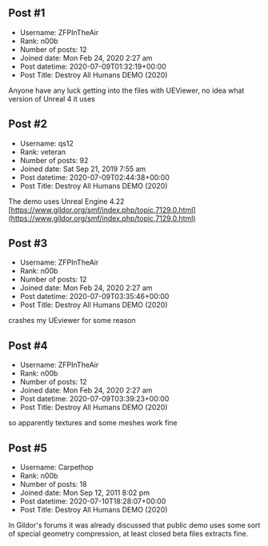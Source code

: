 ## Post #1
- Username: ZFPInTheAir
- Rank: n00b
- Number of posts: 12
- Joined date: Mon Feb 24, 2020 2:27 am
- Post datetime: 2020-07-09T01:32:19+00:00
- Post Title: Destroy All Humans DEMO (2020)

Anyone have any luck getting into the files with UEViewer, no idea what version of Unreal 4 it uses
## Post #2
- Username: qs12
- Rank: veteran
- Number of posts: 92
- Joined date: Sat Sep 21, 2019 7:55 am
- Post datetime: 2020-07-09T02:44:38+00:00
- Post Title: Destroy All Humans DEMO (2020)

The demo uses Unreal Engine 4.22 [https://www.gildor.org/smf/index.php/topic,7129.0.html](https://www.gildor.org/smf/index.php/topic,7129.0.html)
## Post #3
- Username: ZFPInTheAir
- Rank: n00b
- Number of posts: 12
- Joined date: Mon Feb 24, 2020 2:27 am
- Post datetime: 2020-07-09T03:35:46+00:00
- Post Title: Destroy All Humans DEMO (2020)

crashes my UEviewer for some reason
## Post #4
- Username: ZFPInTheAir
- Rank: n00b
- Number of posts: 12
- Joined date: Mon Feb 24, 2020 2:27 am
- Post datetime: 2020-07-09T03:39:23+00:00
- Post Title: Destroy All Humans DEMO (2020)

so apparently textures and some meshes work fine
## Post #5
- Username: Carpethop
- Rank: n00b
- Number of posts: 18
- Joined date: Mon Sep 12, 2011 8:02 pm
- Post datetime: 2020-07-10T18:28:07+00:00
- Post Title: Destroy All Humans DEMO (2020)

In Gildor's forums it was already discussed that public demo uses some sort of special geometry compression, at least closed beta files extracts fine.

